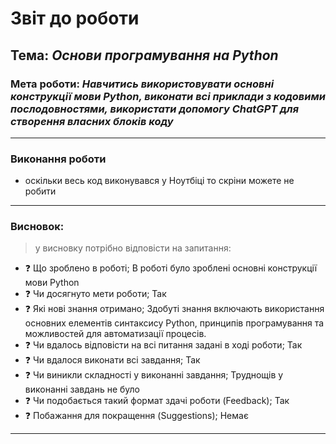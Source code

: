 # Звіт до роботи
## Тема: _Основи програмування на Python_
### Мета роботи: _Навчитись використовувати основні конструкції мови Python, виконати всі приклади з кодовими послодовностями, використати допомогу ChatGPT для створення власних блоків коду_

---
### Виконання роботи

* оскільки весь код виконувався у Ноутбіці то скріни можете не робити

---
### Висновок:
> у висновку потрібно відповісти на запитання:

- :question: Що зроблено в роботі;
В роботі було зроблені основні конструкції мови Python
- :question: Чи досягнуто мети роботи;
Так
- :question: Які нові знання отримано;
Здобуті знання включають використання основних елементів синтаксису Python, принципів програмування та можливостей для автоматизації процесів.
- :question: Чи вдалось відповісти на всі питання задані в ході роботи;
Так
- :question: Чи вдалося виконати всі завдання;
Так
- :question: Чи виникли складності у виконанні завдання;
Труднощів у виконанні завдань не було
- :question: Чи подобається такий формат здачі роботи (Feedback);
Так
- :question: Побажання для покращення (Suggestions);
Немає
---